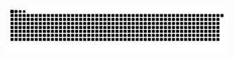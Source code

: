 ![snake gif](https://github.com/jettdcandy/jettdcandy/blob/output/github-snake-dark.svg)

<!-- [![GitHub Streak](http://github-readme-streak-stats.herokuapp.com?user=jettdcandy&theme=dark&background=0D1116&ring=4B8FDA&fire=4B8FDA&currStreakLabel=4B8FDA)](https://git.io/streak-stats) --!>
